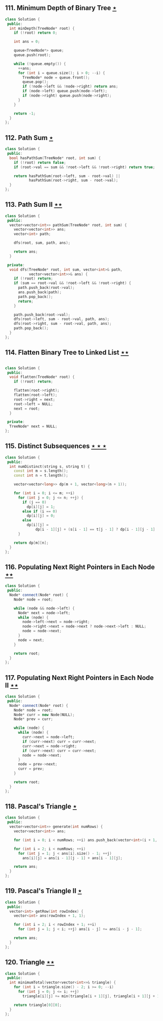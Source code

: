 ## 111. Minimum Depth of Binary Tree [$\star$](https://leetcode.com/problems/minimum-depth-of-binary-tree)

```cpp
class Solution {
 public:
  int minDepth(TreeNode* root) {
    if (!root) return 0;

    int ans = 0;

    queue<TreeNode*> queue;
    queue.push(root);

    while (!queue.empty()) {
      ++ans;
      for (int i = queue.size(); i > 0; --i) {
        TreeNode* node = queue.front();
        queue.pop();
        if (!node->left && !node->right) return ans;
        if (node->left) queue.push(node->left);
        if (node->right) queue.push(node->right);
      }
    }

    return -1;
  }
};
```

## 112. Path Sum [$\star$](https://leetcode.com/problems/path-sum)

```cpp
class Solution {
 public:
  bool hasPathSum(TreeNode* root, int sum) {
    if (!root) return false;
    if (root->val == sum && !root->left && !root->right) return true;

    return hasPathSum(root->left, sum - root->val) ||
           hasPathSum(root->right, sum - root->val);
  }
};
```

## 113. Path Sum II [$\star\star$](https://leetcode.com/problems/path-sum-ii)

```cpp
class Solution {
 public:
  vector<vector<int>> pathSum(TreeNode* root, int sum) {
    vector<vector<int>> ans;
    vector<int> path;

    dfs(root, sum, path, ans);

    return ans;
  }

 private:
  void dfs(TreeNode* root, int sum, vector<int>& path,
           vector<vector<int>>& ans) {
    if (!root) return;
    if (sum == root->val && !root->left && !root->right) {
      path.push_back(root->val);
      ans.push_back(path);
      path.pop_back();
      return;
    }

    path.push_back(root->val);
    dfs(root->left, sum - root->val, path, ans);
    dfs(root->right, sum - root->val, path, ans);
    path.pop_back();
  }
};
```

## 114. Flatten Binary Tree to Linked List [$\star\star$](https://leetcode.com/problems/flatten-binary-tree-to-linked-list)

```cpp

class Solution {
 public:
  void flatten(TreeNode* root) {
    if (!root) return;

    flatten(root->right);
    flatten(root->left);
    root->right = next;
    root->left = NULL;
    next = root;
  }

 private:
  TreeNode* next = NULL;
};
```

## 115. Distinct Subsequences [$\star\star\star$](https://leetcode.com/problems/distinct-subsequences)

```cpp
class Solution {
 public:
  int numDistinct(string s, string t) {
    const int m = s.length();
    const int n = t.length();

    vector<vector<long>> dp(m + 1, vector<long>(n + 1));

    for (int i = 0; i <= m; ++i)
      for (int j = 0; j <= n; ++j) {
        if (j == 0)
          dp[i][j] = 1;
        else if (i == 0)
          dp[i][j] = 0;
        else
          dp[i][j] =
              dp[i - 1][j] + (s[i - 1] == t[j - 1] ? dp[i - 1][j - 1] : 0);
      }

    return dp[m][n];
  }
};
```

## 116. Populating Next Right Pointers in Each Node [$\star\star$](https://leetcode.com/problems/populating-next-right-pointers-in-each-node)

```cpp
class Solution {
 public:
  Node* connect(Node* root) {
    Node* node = root;

    while (node && node->left) {
      Node* next = node->left;
      while (node) {
        node->left->next = node->right;
        node->right->next = node->next ? node->next->left : NULL;
        node = node->next;
      }
      node = next;
    }

    return root;
  }
};
```

## 117. Populating Next Right Pointers in Each Node II [$\star\star$](https://leetcode.com/problems/populating-next-right-pointers-in-each-node-ii)

```cpp
class Solution {
 public:
  Node* connect(Node* root) {
    Node* node = root;
    Node* curr = new Node(NULL);
    Node* prev = curr;

    while (node) {
      while (node) {
        curr->next = node->left;
        if (curr->next) curr = curr->next;
        curr->next = node->right;
        if (curr->next) curr = curr->next;
        node = node->next;
      }
      node = prev->next;
      curr = prev;
    }

    return root;
  }
};
```

## 118. Pascal's Triangle [$\star$](https://leetcode.com/problems/pascals-triangle)

```cpp
class Solution {
 public:
  vector<vector<int>> generate(int numRows) {
    vector<vector<int>> ans;

    for (int i = 0; i < numRows; ++i) ans.push_back(vector<int>(i + 1, 1));

    for (int i = 2; i < numRows; ++i)
      for (int j = 1; j < ans[i].size() - 1; ++j)
        ans[i][j] = ans[i - 1][j - 1] + ans[i - 1][j];

    return ans;
  }
};
```

## 119. Pascal's Triangle II [$\star$](https://leetcode.com/problems/pascals-triangle-ii)

```cpp
class Solution {
 public:
  vector<int> getRow(int rowIndex) {
    vector<int> ans(rowIndex + 1, 1);

    for (int i = 2; i < rowIndex + 1; ++i)
      for (int j = 1; j < i; ++j) ans[i - j] += ans[i - j - 1];

    return ans;
  }
};
```

## 120. Triangle [$\star\star$](https://leetcode.com/problems/triangle)

```cpp
class Solution {
 public:
  int minimumTotal(vector<vector<int>>& triangle) {
    for (int i = triangle.size() - 2; i >= 0; --i)
      for (int j = 0; j <= i; ++j)
        triangle[i][j] += min(triangle[i + 1][j], triangle[i + 1][j + 1]);

    return triangle[0][0];
  }
};
```
